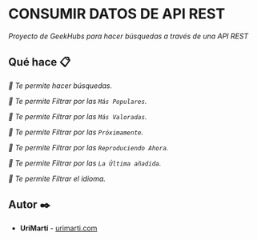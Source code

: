# CONSUMIR DATOS DE API REST

_Proyecto de GeekHubs para hacer búsquedas a través de una API REST_

## Qué hace 📋

_📌 Te permite hacer búsquedas._

_📌 Te permite Filtrar por las `Más Populares`._

_📌 Te permite Filtrar por las `Más Valoradas`._

_📌 Te permite Filtrar por las `Próximamente`._

_📌 Te permite Filtrar por las `Reproduciendo Ahora`._

_📌 Te permite Filtrar por las `La Última añadida`._

_📌 Te permite Filtrar el idioma._

## Autor ✒️

* **UriMartí** - [urimarti.com](https://www.urimarti.com)